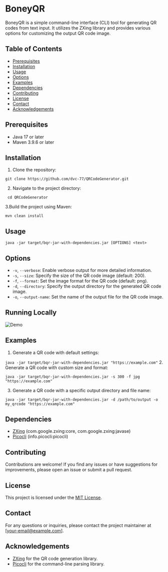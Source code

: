 # BoneyQR

BoneyQR is a simple command-line interface (CLI) tool for generating QR codes from text input. It utilizes the ZXing library and provides various options for customizing the output QR code image.

## Table of Contents
- [Prerequisites](#prerequisites)
- [Installation](#installation)
- [Usage](#usage)
- [Options](#options)
- [Examples](#examples)
- [Dependencies](#dependencies)
- [Contributing](#contributing)
- [License](#license)
- [Contact](#contact)
- [Acknowledgements](#acknowledgements)

## Prerequisites
- Java 17 or later
- Maven 3.9.6 or later

## Installation
1. Clone the repository:
```
git clone https://github.com/dvc-77/QRCodeGenerator.git
```
2. Navigate to the project directory:

``` cd QRCodeGenerator```

3.Build the project using Maven:

```mvn clean install```

## Usage

```java -jar target/bqr-jar-with-dependencies.jar [OPTIONS] <text>```

## Options
- `-v`, `--verbose`: Enable verbose output for more detailed information.
- `-s`, `--size`: Specify the size of the QR code image (default: 200).
- `-f`, `--format`: Set the image format for the QR code (default: png).
- `-d`, `--directory`: Specify the output directory for the generated QR code image.
- `-o`, `--output-name`: Set the name of the output file for the QR code image.

## Running Locally
![Demo](demo.gif)

## Examples
1. Generate a QR code with default settings:

```java -jar target/bqr-jar-with-dependencies.jar "https://example.com"```
2. Generate a QR code with custom size and format:

```java -jar target/bqr-jar-with-dependencies.jar -s 300 -f jpg "https://example.com"```

3. Generate a QR code with a specific output directory and file name:

```java -jar target/bqr-jar-with-dependencies.jar -d /path/to/output -o my_qrcode "https://example.com"```

## Dependencies
- [ZXing](https://github.com/zxing/zxing) (com.google.zxing:core, com.google.zxing:javase)
- [Picocli](https://picocli.info/) (info.picocli:picocli)

## Contributing
Contributions are welcome! If you find any issues or have suggestions for improvements, please open an issue or submit a pull request.

## License
This project is licensed under the [MIT License](LICENSE).

## Contact
For any questions or inquiries, please contact the project maintainer at [your-email@example.com].

## Acknowledgements
- [ZXing](https://github.com/zxing/zxing) for the QR code generation library.
- [Picocli](https://picocli.info/) for the command-line parsing library.